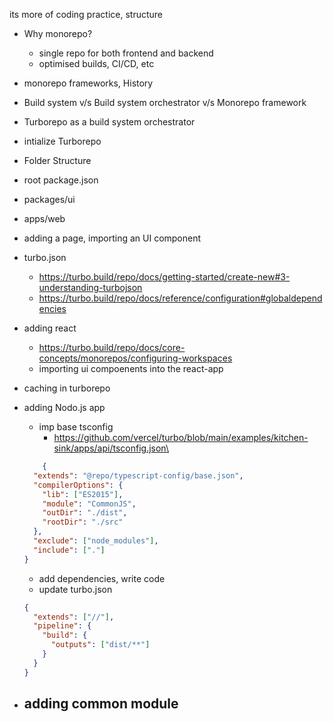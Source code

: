its more of coding practice, structure

- Why monorepo?
	- single repo for both frontend and backend
	- optimised builds, CI/CD, etc
- monorepo frameworks, History
- Build system v/s Build system orchestrator v/s Monorepo framework
- Turborepo as a build system orchestrator
- intialize Turborepo
- Folder Structure 
- root package.json
- packages/ui
- apps/web
- adding a page, importing an UI component
- turbo.json
	- https://turbo.build/repo/docs/getting-started/create-new#3-understanding-turbojson
	- https://turbo.build/repo/docs/reference/configuration#globaldependencies
- adding react 
	- https://turbo.build/repo/docs/core-concepts/monorepos/configuring-workspaces
	- importing ui compoenents into the react-app
- caching in turborepo
- adding Nodo.js app
	- imp base tsconfig
		- https://github.com/vercel/turbo/blob/main/examples/kitchen-sink/apps/api/tsconfig.json\
	```json
		{
	  "extends": "@repo/typescript-config/base.json",
	  "compilerOptions": {
	    "lib": ["ES2015"],
	    "module": "CommonJS",
	    "outDir": "./dist",
	    "rootDir": "./src"
	  },
	  "exclude": ["node_modules"],
	  "include": ["."]
	}
	```
	
	-  add dependencies, write code
	- update turbo.json
	```json
	{
	  "extends": ["//"],
	  "pipeline": {
	    "build": {
	      "outputs": ["dist/**"]
	    }
	  }
	}
	```

- adding common module
	- 

